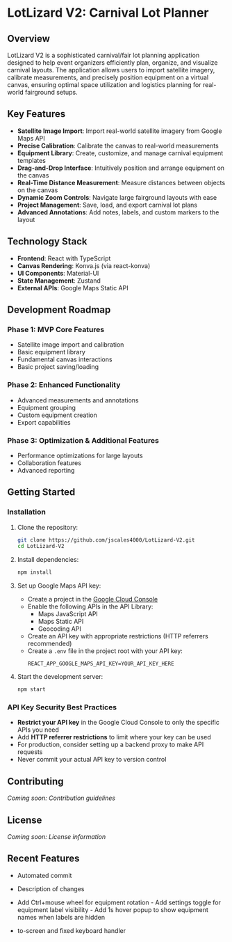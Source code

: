 # LotLizard V2: Carnival Lot Planner

## Overview

LotLizard V2 is a sophisticated carnival/fair lot planning application designed to help event organizers efficiently plan, organize, and visualize carnival layouts. The application allows users to import satellite imagery, calibrate measurements, and precisely position equipment on a virtual canvas, ensuring optimal space utilization and logistics planning for real-world fairground setups.

## Key Features

- **Satellite Image Import**: Import real-world satellite imagery from Google Maps API
- **Precise Calibration**: Calibrate the canvas to real-world measurements
- **Equipment Library**: Create, customize, and manage carnival equipment templates
- **Drag-and-Drop Interface**: Intuitively position and arrange equipment on the canvas
- **Real-Time Distance Measurement**: Measure distances between objects on the canvas
- **Dynamic Zoom Controls**: Navigate large fairground layouts with ease
- **Project Management**: Save, load, and export carnival lot plans
- **Advanced Annotations**: Add notes, labels, and custom markers to the layout

## Technology Stack

- **Frontend**: React with TypeScript
- **Canvas Rendering**: Konva.js (via react-konva)
- **UI Components**: Material-UI
- **State Management**: Zustand
- **External APIs**: Google Maps Static API

## Development Roadmap

### Phase 1: MVP Core Features
- Satellite image import and calibration
- Basic equipment library
- Fundamental canvas interactions
- Basic project saving/loading

### Phase 2: Enhanced Functionality
- Advanced measurements and annotations
- Equipment grouping
- Custom equipment creation
- Export capabilities

### Phase 3: Optimization & Additional Features
- Performance optimizations for large layouts
- Collaboration features
- Advanced reporting

## Getting Started

### Installation

1. Clone the repository:
   ```bash
   git clone https://github.com/jscales4000/LotLizard-V2.git
   cd LotLizard-V2
   ```

2. Install dependencies:
   ```bash
   npm install
   ```

3. Set up Google Maps API key:
   - Create a project in the [Google Cloud Console](https://console.cloud.google.com/)
   - Enable the following APIs in the API Library:
     - Maps JavaScript API
     - Maps Static API
     - Geocoding API
   - Create an API key with appropriate restrictions (HTTP referrers recommended)
   - Create a `.env` file in the project root with your API key:
     ```
     REACT_APP_GOOGLE_MAPS_API_KEY=YOUR_API_KEY_HERE
     ```

4. Start the development server:
   ```bash
   npm start
   ```

### API Key Security Best Practices

- **Restrict your API key** in the Google Cloud Console to only the specific APIs you need
- Add **HTTP referrer restrictions** to limit where your key can be used
- For production, consider setting up a backend proxy to make API requests
- Never commit your actual API key to version control

## Contributing

_Coming soon: Contribution guidelines_

## License

_Coming soon: License information_

## Recent Features

- Automated commit
- Description of changes
- Add Ctrl+mouse wheel for equipment rotation - Add settings toggle for equipment label visibility - Add 1s hover popup to show equipment names when labels are hidden

- to-screen and fixed keyboard handler
